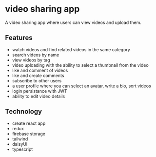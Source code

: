 # video sharing app

A video sharing app where users can view videos and upload them.

## Features
- watch videos and find related videos in the same category
- search videos by name
- view videos by tag
- video uploading with the ability to select a thumbnail from the video
- like and comment of videos
- like and create comments
- subscribe to other users
- a user profile where you can select an avatar, write a bio, sort videos
- login persistance with JWT
- ability to edit video details

## Technology
- create react app
- redux
- firebase storage
- tailwind
- daisyUI
- typescript